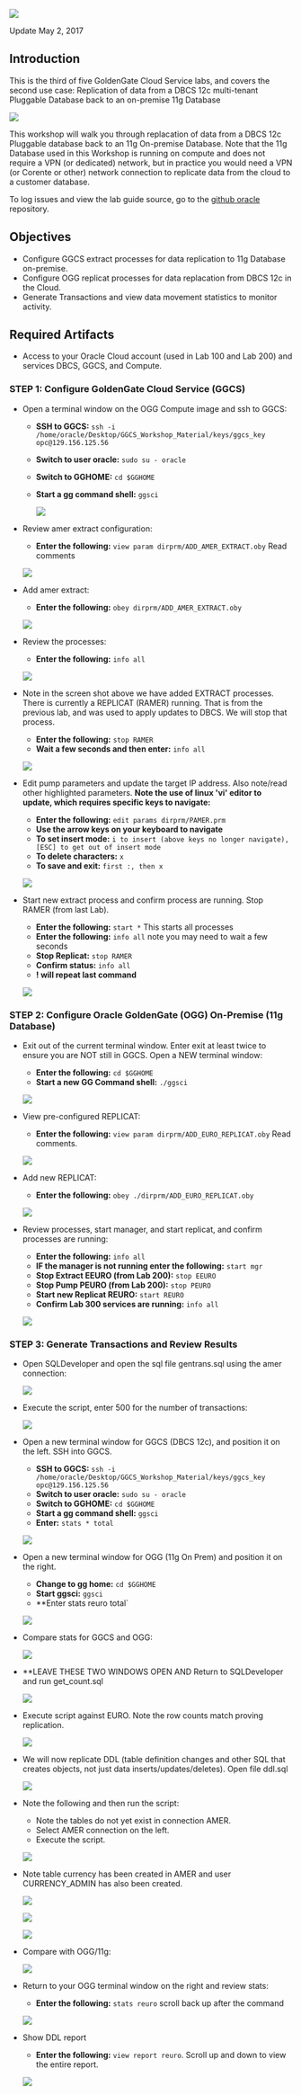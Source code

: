 ![](images/300/lab300.png)

Update May 2, 2017

## Introduction

This is the third of five GoldenGate Cloud Service labs, and covers the second use case: Replication of data from a DBCS 12c multi-tenant Pluggable Database back to an on-premise 11g Database

![](images/100/i3.png)

This workshop will walk you through replacation of data from a DBCS 12c Pluggable database back to an 11g On-premise Database.  Note that the 11g Database used in this Workshop is running on compute and does not require a VPN (or dedicated) network, but in practice you would need a VPN (or Corente or other) network connection to replicate data from the cloud to a customer database.

To log issues and view the lab guide source, go to the [github oracle](https://github.com/pcdavies/GoldenGateCloudService/tree/master/workshops/goldengate/issues) repository.

## Objectives

- Configure GGCS extract processes for data replication to 11g Database on-premise.
- Configure OGG replicat processes for data replacation from DBCS 12c in the Cloud.
- Generate Transactions and view data movement statistics to monitor activity.

## Required Artifacts

- Access to your Oracle Cloud account (used in Lab 100 and Lab 200) and services DBCS, GGCS, and Compute.

### **STEP 1**: Configure GoldenGate Cloud Service (GGCS)

- Open a terminal window on the OGG Compute image and ssh to GGCS:
	- **SSH to GGCS:** `ssh -i /home/oracle/Desktop/GGCS_Workshop_Material/keys/ggcs_key opc@129.156.125.56`
	- **Switch to user oracle:** `sudo su - oracle`
    - **Switch to GGHOME:** `cd $GGHOME`
	- **Start a gg command shell:** `ggsci`

	    ![](images/300/i1.png)

- Review amer extract configuration:
    - **Enter the following:** `view param dirprm/ADD_AMER_EXTRACT.oby`  Read comments

	![](images/300/i2.png)

- Add amer extract:
    - **Enter the following:** `obey dirprm/ADD_AMER_EXTRACT.oby`

	![](images/300/i3.png)

- Review the processes:
	- **Enter the following:** `info all`

	![](images/300/i4.png)

- Note in the screen shot above we have added EXTRACT processes.  There is currently a REPLICAT (RAMER) running.  That is from the previous lab, and was used to apply updates to DBCS.  We will stop that process.
	- **Enter the following:** `stop RAMER`
	- **Wait a few seconds and then enter:** `info all`

	![](images/300/i5.png)

- Edit pump parameters and update the target IP address.  Also note/read other highlighted parameters.  **Note the use of linux 'vi' editor to update, which requires specific keys to navigate:**
	- **Enter the following:** `edit params dirprm/PAMER.prm`
	- **Use the arrow keys on your keyboard to navigate**
	- **To set insert mode:** `i to insert (above keys no longer navigate), [ESC] to get out of insert mode`
	- **To delete characters:** `x`
	- **To save and exit:** `first :, then x`

	![](images/300/i6.png)

- Start new extract process and confirm process are running.  Stop RAMER (from last Lab).
	- **Enter the following:** `start *`  This starts all processes
	- **Enter the following:** `info all` note you may need to wait a few seconds
	- **Stop Replicat:** `stop RAMER`
	- **Confirm status:** `info all`
	- **! will repeat last command**

	![](images/300/i7.png)

### **STEP 2**: Configure Oracle GoldenGate (OGG) On-Premise (11g Database)

- Exit out of the current terminal window.  Enter exit at least twice to ensure you are NOT still in GGCS.  Open a NEW terminal window:
	- **Enter the following:** `cd $GGHOME`
	- **Start a new GG Command shell:** `./ggsci`

	![](images/300/i8.png)

- View pre-configured REPLICAT:
	- **Enter the following:** `view param dirprm/ADD_EURO_REPLICAT.oby`  Read comments.

	![](images/300/i9.png)

- Add new REPLICAT:
	- **Enter the following:** `obey ./dirprm/ADD_EURO_REPLICAT.oby`

	![](images/300/i10.png)

- Review processes, start manager, and start replicat, and confirm processes are running:
	- **Enter the following:** `info all`
	- **IF the manager is not running enter the following:** `start mgr`
	- **Stop Extract EEURO (from Lab 200):** `stop EEURO`
	- **Stop Pump PEURO (from Lab 200):** `stop PEURO`
	- **Start new Replicat REURO:** `start REURO`
	- **Confirm Lab 300 services are running:** `info all`

	![](images/300/i11.png)

### **STEP 3**: Generate Transactions and Review Results

- Open SQLDeveloper and open the sql file gentrans.sql using the amer connection:

	![](images/300/i12.png)

- Execute the script, enter 500 for the number of transactions:

	![](images/300/i13.png)

- Open a new terminal window for GGCS (DBCS 12c), and position it on the left.  SSH into GGCS.
	- **SSH to GGCS:** `ssh -i /home/oracle/Desktop/GGCS_Workshop_Material/keys/ggcs_key opc@129.156.125.56`
	- **Switch to user oracle:** `sudo su - oracle`
    - **Switch to GGHOME:** `cd $GGHOME`
	- **Start a gg command shell:** `ggsci`
	- **Enter:** `stats * total`

	![](images/300/i14.png)

- Open a new terminal window for OGG (11g On Prem) and position it on the right.
	- **Change to gg home:** `cd $GGHOME`
	- **Start ggsci:** `ggsci`
	- **Enter stats reuro total`

	![](images/300/i15.png)

- Compare stats for GGCS and OGG:

	![](images/300/i16.png)

- **LEAVE THESE TWO WINDOWS OPEN AND Return to SQLDeveloper and run get_count.sql

	![](images/300/i17.png)

- Execute script against EURO.  Note the row counts match proving replication.

	![](images/300/i18.png)

- We will now replicate DDL (table definition changes and other SQL that creates objects, not just data inserts/updates/deletes).  Open file ddl.sql

	![](images/300/i19.png)

- Note the following and then run the script:
	- Note the tables do not yet exist in connection AMER.
	- Select AMER connection on the left.
	- Execute the script.

	![](images/300/i20.png)

- Note table currency has been created in AMER and user CURRENCY_ADMIN has also been created.

	![](images/300/i21.png)

	![](images/300/i22.png)

	![](images/300/i23.png)

- Compare with OGG/11g:

	![](images/300/i24.png)

- Return to your OGG terminal window on the right and review stats:
	- **Enter the following:** `stats reuro` scroll back up after the command

	![](images/300/i25.png)

- Show DDL report	
	- **Enter the following:** `view report reuro`.  Scroll up and down to view the entire report.

	![](images/300/i26.png)
